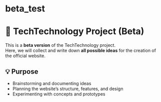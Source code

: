 # beta_test

# 🚀 TechTechnology Project (Beta)

This is a **beta version** of the TechTechnology project.  
Here, we will collect and write down **all possible ideas** for the creation of the official website.

## 💡 Purpose

- Brainstorming and documenting ideas
- Planning the website’s structure, features, and design
- Experimenting with concepts and prototypes
